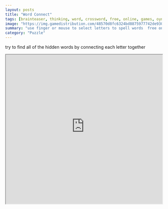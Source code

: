 ```yaml
---
layout: posts
title: "Word Connect"
tags: [brainteaser, thinking, word, crossword, free, online, games, oyna, game, free, games, play, play, games]
image: "https://img.gamedistribution.com/48570d8fc6324bd8875977742de930b0-512x384.jpeg"
summary: "use finger or mouse to select letters to spell words  free online games oyna game free games play play games"
category: "Puzzle"
---
```


try to find all of the hidden words by connecting each letter together

<iframe width="100%" height="480px;" src="https://html5.gamedistribution.com/48570d8fc6324bd8875977742de930b0/"></iframe>